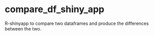 # compare_df_shiny_app
 R-shinyapp to compare two dataframes and produce the differences between the two.

